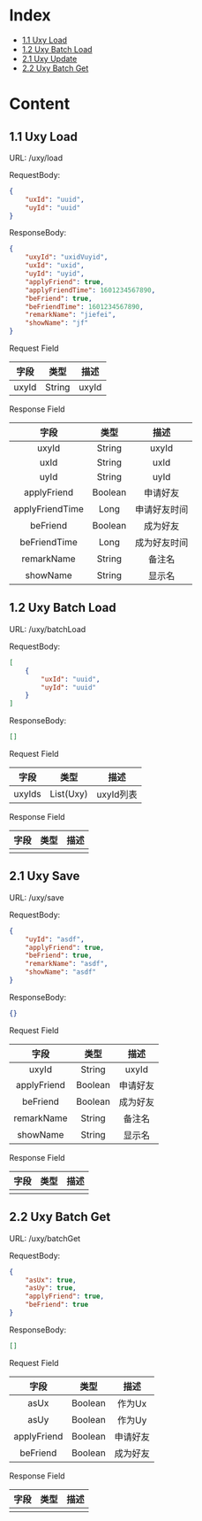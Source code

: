 # Index

* [1.1 Uxy Load](##-1.1-Uxy-Load)
* [1.2 Uxy Batch Load](##-1.2-Uxy-Batch-Load)
* [2.1 Uxy Update](##-2.1-Uxy-Update)
* [2.2 Uxy Batch Get](##-2.2-Uxy-Batch-Get)

# Content

## 1.1 Uxy Load

URL: /uxy/load  

RequestBody:  
```json
{
    "uxId": "uuid",
    "uyId": "uuid"
}
```

ResponseBody:  
```json
{
    "uxyId": "uxidVuyid",
    "uxId": "uxid",
    "uyId": "uyid",
    "applyFriend": true,
    "applyFriendTime": 1601234567890,
    "beFriend": true,
    "beFriendTime": 1601234567890,
    "remarkName": "jiefei",
    "showName": "jf"
}
```

Request Field  

| 字段     |     类型 |   描述   | 
| :--------------: | :--------:| :------: |
|  uxyId  |  String  |  uxyId   |

Response Field  

| 字段     |     类型 |   描述   | 
| :--------------: | :--------:| :------: |
|  uxyId  |  String  |  uxyId   |
|  uxId  |  String  |  uxId   |
|  uyId  |  String  |  uyId   |
|  applyFriend  |  Boolean  |  申请好友   |
|  applyFriendTime  |  Long  |  申请好友时间   |
|  beFriend  |  Boolean  |  成为好友   |
|  beFriendTime  |  Long  |  成为好友时间   |
|  remarkName  |  String  |  备注名   |
|  showName  |  String  |  显示名   |

## 1.2 Uxy Batch Load

URL: /uxy/batchLoad  

RequestBody:  
```json
[
    {
        "uxId": "uuid",
        "uyId": "uuid"
    }
]
```

ResponseBody:  
```json
[]
```

Request Field  

| 字段     |     类型 |   描述   | 
| :--------------: | :--------:| :------: |
|  uxyIds  |  List(Uxy)  |  uxyId列表   |

Response Field  

| 字段     |     类型 |   描述   | 
| :--------------: | :--------:| :------: |
|    |    |     |

## 2.1 Uxy Save

URL: /uxy/save  

RequestBody:  
```json
{
    "uyId": "asdf", 
    "applyFriend": true,
    "beFriend": true,
    "remarkName": "asdf",
    "showName": "asdf"
}
```

ResponseBody:  
```json
{}
```

Request Field  

| 字段     |     类型 |   描述   | 
| :--------------: | :--------:| :------: |
|  uxyId  |  String  |  uxyId   |
|  applyFriend  |  Boolean  |  申请好友   |
|  beFriend  |  Boolean  |  成为好友   |
|  remarkName  |  String  |  备注名   |
|  showName  |  String  |  显示名   |

Response Field  

| 字段     |     类型 |   描述   | 
| :--------------: | :--------:| :------: |
|    |    |     |

## 2.2 Uxy Batch Get

URL: /uxy/batchGet  

RequestBody:  
```json
{
    "asUx": true,
    "asUy": true, 
    "applyFriend": true,
    "beFriend": true
}
```

ResponseBody:  
```json
[]
```

Request Field  

| 字段     |     类型 |   描述   | 
| :--------------: | :--------:| :------: |
|  asUx  |  Boolean  |  作为Ux   |
|  asUy  |  Boolean  |  作为Uy   |
|  applyFriend  |  Boolean  |  申请好友   |
|  beFriend  |  Boolean  |  成为好友   |

Response Field  

| 字段     |     类型 |   描述   | 
| :--------------: | :--------:| :------: |
|    |    |     |
